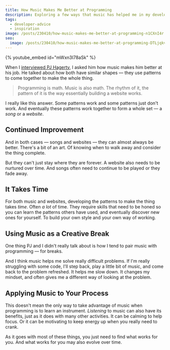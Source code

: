 ```yaml
---
title: How Music Makes Me Better at Programming
description: Exploring a few ways that music has helped me in my development career.
tags:
  - developer-advice
  - inspiration
image: /posts/230410/how-music-makes-me-better-at-programming-n1CXnI4r.png
seo:
  image: /posts/230410/how-music-makes-me-better-at-programming-DTLjqkvp--meta.png
---
```


{% youtube_embed id="mWxn3I78aSk" %}

When I [interviewed PJ Hagerty](https://cfe.dev/talkshows/may2022-pj-hagerty/), I asked him how music makes him better at his job. He talked about how both have similar shapes — they use patterns to come together to make the whole thing.

> Programming is math. Music is also math. The rhythm of it, the pattern of it is the way essentially building a website works.

I really like this answer. Some patterns work and some patterns just don't work. And eventually these patterns work together to form a whole set — a _song_ or a _website_.

## Continued Improvement

And in both cases — songs and websites — they can almost always be better. There's a bit of an art. Of knowing when to walk away and consider the thing complete.

But they can't just stay where they are forever. A website also needs to be nurtured over time. And songs often need to continue to be played or they fade away.

## It Takes Time

For both music and websites, developing the patterns to make the thing takes _time_. Often _a lot_ of time. They require skills that need to be honed so you can learn the patterns others have used, and eventually discover new ones for yourself. To build your own style and your own way of working.

## Using Music as a Creative Break

One thing PJ and I didn't really talk about is how I tend to pair music with programming — for breaks.

And I think music helps me solve really difficult problems. If I'm really struggling with some code, I'll step back, play a little bit of music, and come back to the problem refreshed. It helps me slow down. It changes my mindset, and often gives me a different way of looking at the problem.

## Applying Music to Your Process

This doesn't mean the only way to take advantage of music when programming is to learn an instrument. _Listening_ to music can also have its benefits, just as it does with many other activities. It can be calming to help focus. Or it can be motivating to keep energy up when you really need to crank.

As it goes with most of these things, you just need to find what works for you. And what works for you may also evolve over time.
